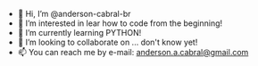- 👋 Hi, I’m @anderson-cabral-br
- 👀 I’m interested in lear how to code from the beginning!
- 🌱 I’m currently learning PYTHON!
- 💞️ I’m looking to collaborate on ... don't know yet!
- 📫 You can reach me by e-mail: anderson.a.cabral@gmail.com 

<!---
anderson-cabral-br/anderson-cabral-br is a ✨ special ✨ repository because its `README.md` (this file) appears on your GitHub profile.
You can click the Preview link to take a look at your changes.
--->
